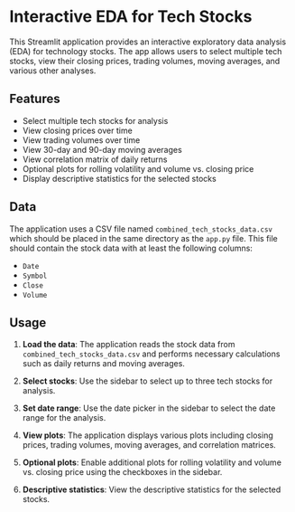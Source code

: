 # Interactive EDA for Tech Stocks

This Streamlit application provides an interactive exploratory data analysis (EDA) for technology stocks. The app allows users to select multiple tech stocks, view their closing prices, trading volumes, moving averages, and various other analyses. 

## Features

- Select multiple tech stocks for analysis
- View closing prices over time
- View trading volumes over time
- View 30-day and 90-day moving averages
- View correlation matrix of daily returns
- Optional plots for rolling volatility and volume vs. closing price
- Display descriptive statistics for the selected stocks


## Data

The application uses a CSV file named `combined_tech_stocks_data.csv` which should be placed in the same directory as the `app.py` file. This file should contain the stock data with at least the following columns:
- `Date`
- `Symbol`
- `Close`
- `Volume`

## Usage

1. **Load the data**: The application reads the stock data from `combined_tech_stocks_data.csv` and performs necessary calculations such as daily returns and moving averages.

2. **Select stocks**: Use the sidebar to select up to three tech stocks for analysis.

3. **Set date range**: Use the date picker in the sidebar to select the date range for the analysis.

4. **View plots**: The application displays various plots including closing prices, trading volumes, moving averages, and correlation matrices.

5. **Optional plots**: Enable additional plots for rolling volatility and volume vs. closing price using the checkboxes in the sidebar.

6. **Descriptive statistics**: View the descriptive statistics for the selected stocks.




